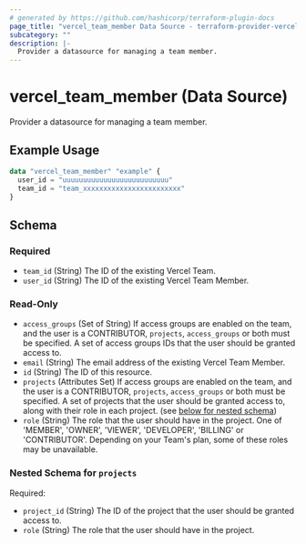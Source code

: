 ```yaml
---
# generated by https://github.com/hashicorp/terraform-plugin-docs
page_title: "vercel_team_member Data Source - terraform-provider-vercel"
subcategory: ""
description: |-
  Provider a datasource for managing a team member.
---
```


# vercel_team_member (Data Source)

Provider a datasource for managing a team member.

## Example Usage

```terraform
data "vercel_team_member" "example" {
  user_id = "uuuuuuuuuuuuuuuuuuuuuuuuuu"
  team_id = "team_xxxxxxxxxxxxxxxxxxxxxxxx"
}
```

<!-- schema generated by tfplugindocs -->
## Schema

### Required

- `team_id` (String) The ID of the existing Vercel Team.
- `user_id` (String) The ID of the existing Vercel Team Member.

### Read-Only

- `access_groups` (Set of String) If access groups are enabled on the team, and the user is a CONTRIBUTOR, `projects`, `access_groups` or both must be specified. A set of access groups IDs that the user should be granted access to.
- `email` (String) The email address of the existing Vercel Team Member.
- `id` (String) The ID of this resource.
- `projects` (Attributes Set) If access groups are enabled on the team, and the user is a CONTRIBUTOR, `projects`, `access_groups` or both must be specified. A set of projects that the user should be granted access to, along with their role in each project. (see [below for nested schema](#nestedatt--projects))
- `role` (String) The role that the user should have in the project. One of 'MEMBER', 'OWNER', 'VIEWER', 'DEVELOPER', 'BILLING' or 'CONTRIBUTOR'. Depending on your Team's plan, some of these roles may be unavailable.

<a id="nestedatt--projects"></a>
### Nested Schema for `projects`

Required:

- `project_id` (String) The ID of the project that the user should be granted access to.
- `role` (String) The role that the user should have in the project.
